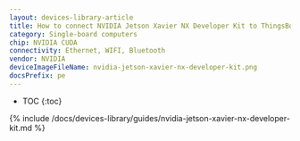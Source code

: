 ```yaml
---
layout: devices-library-article
title: How to connect NVIDIA Jetson Xavier NX Developer Kit to ThingsBoard?
category: Single-board computers
chip: NVIDIA CUDA
connectivity: Ethernet, WIFI, Bluetooth
vendor: NVIDIA
deviceImageFileName: nvidia-jetson-xavier-nx-developer-kit.png
docsPrefix: pe
---
```



* TOC
{:toc}

{% include /docs/devices-library/guides/nvidia-jetson-xavier-nx-developer-kit.md %}
